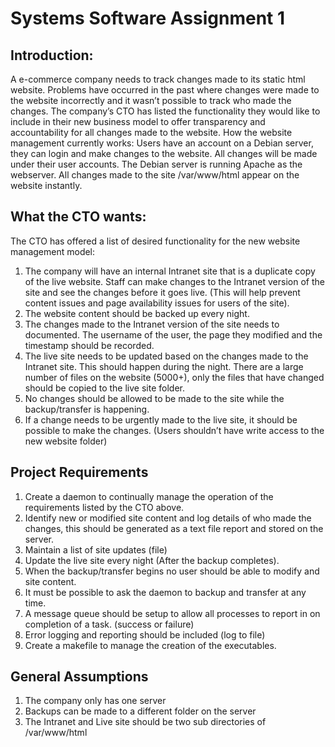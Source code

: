# Systems Software Assignment 1

## Introduction:
A e-commerce company needs to track changes made to its static html website. Problems have occurred in the past where changes were made to the website incorrectly and it wasn’t possible to track who made the changes. The company’s CTO has listed the functionality they would like to include in their new business model to offer transparency and accountability for all changes made to the website. How the website management currently works: Users have an account on a Debian server, they can login and make changes to the website. All changes will be made under their user accounts. The Debian server is running Apache as the webserver. All changes made to the site /var/www/html appear on the website instantly.

## What the CTO wants:
The CTO has offered a list of desired functionality for the new website management model:
1. The company will have an internal Intranet site that is a duplicate copy of the live website. Staff can make changes to the Intranet 
version of the site and see the changes before it goes live. (This will help prevent content issues and page availability issues for users of 
the site).
2. The website content should be backed up every night.
3. The changes made to the Intranet version of the site needs to documented. The username of the user, the page they modified and the 
timestamp should be recorded.
4. The live site needs to be updated based on the changes made to the Intranet site. This should happen during the night. There are a 
large number of files on the website (5000+), only the files that have changed should be copied to the live site folder.
5. No changes should be allowed to be made to the site while the backup/transfer is happening.
6. If a change needs to be urgently made to the live site, it should be possible to make the changes. (Users shouldn’t have write access to 
the new website folder)

## Project Requirements
1. Create a daemon to continually manage the operation of the requirements listed by the CTO above.
2. Identify new or modified site content and log details of who made the changes, this should be generated as a text file report and stored 
on the server.
3. Maintain a list of site updates (file)
4. Update the live site every night (After the backup completes).
5. When the backup/transfer begins no user should be able to modify and site content.
6. It must be possible to ask the daemon to backup and transfer at any time.
7. A message queue should be setup to allow all processes to report in on completion of a task. (success or failure)
8. Error logging and reporting should be included (log to file)
9. Create a makefile to manage the creation of the executables.

## General Assumptions
1. The company only has one server
2. Backups can be made to a different folder on the server
3. The Intranet and Live site should be two sub directories of /var/www/html